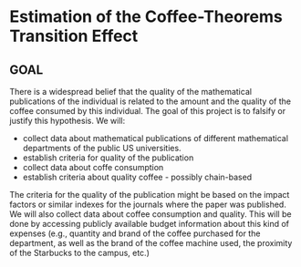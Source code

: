 # Estimation of the Coffee-Theorems Transition Effect 
## GOAL
There is a widespread belief that the quality of the mathematical publications of the individual is related to the amount and the quality of the coffee consumed by this individual. The goal of this project is to falsify or justify this hypothesis.
We will:
  * collect data about mathematical publications of different mathematical departments of the public US universities.
  * establish criteria for quality of the publication
  * collect data about coffe consumption
  * establish criteria about quality coffee - possibly chain-based

The criteria for the quality of the publication might be based on the impact factors or similar indexes for the journals where the paper was published. We will also collect data about coffee consumption and quality. This will be done by accessing publicly available budget information about this kind of expenses (e.g., quantity and brand of the coffee purchased for the department, as well as the brand of the coffee machine used, the proximity of the Starbucks to the campus, etc.)
